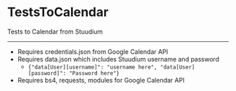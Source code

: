 # TestsToCalendar
Tests to Calendar from Stuudium

-----
- Requires credentials.json from Google Calendar API
- Requires data.json which includes Stuudium username and password
  - `{"data[User][username]": "username here", "data[User][password]": "Password here"}`
- Requires bs4, requests, modules for Google Calendar API
